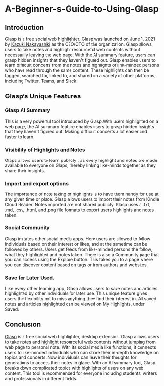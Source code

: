 # A-Beginner-s-Guide-to-Using-Glasp

## Introduction
Glasp is a free social web highlighter. Glasp was launched on June 1, 2021 by [Kazuki Nakayashiki](https://www.crunchbase.com/person/kazuki-nakayashiki) as the CEO/CTO of the organization. Glasp allows users to take notes and highlight resourceful  web contents without necessarily leaving the web page. With the AI summary feature, users can grasp hidden insights that they haven't figured out. Glasp enables users to learn difficult concerts from the notes and highlights of link-minded persons who have read through the same content. These highlights can then be tagged, searched for, linked to, and shared on a variety of other platforms, including Twitter, Teams, and Slack.

## Glasp’s Unique Features
### Glasp AI Summary 
This is a very powerful tool introduced by Glasp.With users highlighted on a web page, the AI summary feature enables users to grasp hidden insights that they haven't figured out. Making difficult concerts a lot easier and faster to learn. 


### Visibility of Highlights and Notes
Glaps allows users to learn publicly , as every highlight and notes are made available to everyone on Glaps, thereby linking like-minds together as they share their insights.

### Import and export options
The importance of note taking or highlights is to have them handy for use at any given time or place. Glasp allows users to import their notes from Kindle Cloud Reader. Notes imported are not shared publicly.
Glasp uses a .txt, .md, .csv, .html, and .png file formats to export users highlights and notes taken. 

### Social Community 
Glasp imitates other social media apps. Here users are allowed to follow individuals based on their interest or likes, and at the sametime can be followed by others. Users get feeds from like-minded persons the follow, what they highlighted and notes taken.
There is also a Community page that you can access using the Explore button. This takes you to a page where you can discover content based on tags or from authors and websites.

### Save for Later Used.
Like every other learning app, Glasp allows users to save notes and articles highlighted by other individuals for later use. This unique feature gives users the flexibility not to miss anything they find their interest in.  All saved notes and articles highlighted can be viewed on My Highlights, under Saved.  

## Conclusion 
[Glasp](https://blog.glasp.co/how-to-install-glasps-browser-extension/) is a free social web highlighter, desktop extension. Glasp allows users to take notes and highlight resourceful  web contents without jumping from web page to personal note. With its social media like functions, it connects users to like-minded individuals who can share their in-depth knowledge on topics and concerts. Now individuals can leave their thoughts for generations to access their notes in glace. With an AI summary tool, Glasp breaks down complicated topics with highlights of users on any web content. This tool is recommended for everyone including students, writers and professionals in different fields. 
